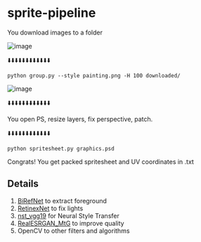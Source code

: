 # sprite-pipeline

You download images to a folder

![image](https://github.com/user-attachments/assets/c9571d74-167c-444a-85c0-de09c9c78eb6)

⬇️⬇️⬇️⬇️⬇️⬇️⬇️⬇️⬇️⬇️⬇️⬇️

`python group.py --style painting.png -H 100 downloaded/`

![image](https://github.com/user-attachments/assets/f78390a6-6737-4d33-bf24-3554721d5bdd)

⬇️⬇️⬇️⬇️⬇️⬇️⬇️⬇️⬇️⬇️⬇️⬇️

You open PS, resize layers, fix perspective, patch.

⬇️⬇️⬇️⬇️⬇️⬇️⬇️⬇️⬇️⬇️⬇️⬇️

`python spritesheet.py graphics.psd`

Congrats! You get packed spritesheet and UV coordinates in .txt

## Details

1. [BiRefNet](https://huggingface.co/ZhengPeng7/BiRefNet) to extract foreground
2. [RetinexNet](https://github.com/weichen582/RetinexNet) to fix lights
3. [nst_vgg19](https://github.com/alexanderbrodko/nst_vgg19) for Neural Style Transfer
4. [RealESRGAN_MtG](https://huggingface.co/rullaf/RealESRGAN_MtG) to improve quality
5. OpenCV to other filters and algorithms
